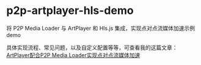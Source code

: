 # p2p-artplayer-hls-demo
将 P2P Media Loader 与 ArtPlayer 和 Hls.js 集成，实现点对点流媒体加速示例demo

具体实现流程、常见问题，以及自定义配置等等，可查看我的这篇文章：[ArtPlayer配合P2P Media Loader实现点对点流媒体加速](https://www.ecmlk.com/65.html)
